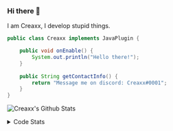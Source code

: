 ### Hi there 👋

I am Creaxx, I develop stupid things. 

```java
public class Creaxx implements JavaPlugin {

    public void onEnable() {
        System.out.println("Hello there!");
    }
    
    public String getContactInfo() {
        return "Message me on discord: Creaxx#0001";
    }
}
```

![Creaxx's Github Stats](https://github-readme-stats.vercel.app/api?username=CreaxxOG&show_icons=true&theme=dark&count_private=true)

<details>
  <summary>Code Stats</summary>

<!--START_SECTION:waka-->
![Code Time](http://img.shields.io/badge/Code%20Time-1%2C004%20hrs%2020%20mins-blue)

![Lines of code](https://img.shields.io/badge/From%20Hello%20World%20I%27ve%20Written-170%20lines%20of%20code-blue)

**🐱 My GitHub Data** 

> 🏆 820 Contributions in the Year 2022
 > 
> 📦 66.1 kB Used in GitHub's Storage 
 > 
> 🚫 Not Opted to Hire
 > 
> 📜 4 Public Repositories 
 > 
> 🔑 2 Private Repositories  
 > 
**I'm an Early 🐤** 

```text
🌞 Morning    35 commits     █░░░░░░░░░░░░░░░░░░░░░░░░   6.51% 
🌆 Daytime    276 commits    ████████████░░░░░░░░░░░░░   51.3% 
🌃 Evening    214 commits    ██████████░░░░░░░░░░░░░░░   39.78% 
🌙 Night      13 commits     ░░░░░░░░░░░░░░░░░░░░░░░░░   2.42%

```
📅 **I'm Most Productive on Saturday** 

```text
Monday       44 commits     ██░░░░░░░░░░░░░░░░░░░░░░░   8.18% 
Tuesday      53 commits     ██░░░░░░░░░░░░░░░░░░░░░░░   9.85% 
Wednesday    67 commits     ███░░░░░░░░░░░░░░░░░░░░░░   12.45% 
Thursday     83 commits     ███░░░░░░░░░░░░░░░░░░░░░░   15.43% 
Friday       49 commits     ██░░░░░░░░░░░░░░░░░░░░░░░   9.11% 
Saturday     156 commits    ███████░░░░░░░░░░░░░░░░░░   29.0% 
Sunday       86 commits     ████░░░░░░░░░░░░░░░░░░░░░   15.99%

```


📊 **This Week I Spent My Time On** 

```text
💬 Programming Languages: 
Java                     5 hrs 55 mins       ██████████████████████░░░   89.06% 
XML                      33 mins             ██░░░░░░░░░░░░░░░░░░░░░░░   8.3% 
GitIgnore file           9 mins              ░░░░░░░░░░░░░░░░░░░░░░░░░   2.37% 
YAML                     0 secs              ░░░░░░░░░░░░░░░░░░░░░░░░░   0.19% 
Markdown                 0 secs              ░░░░░░░░░░░░░░░░░░░░░░░░░   0.09%

🔥 Editors: 
IntelliJ                 6 hrs 39 mins       █████████████████████████   100.0%

```

**I Mostly Code in Java** 

```text
Java                     6 repos             ███████████████░░░░░░░░░░   60.0% 
Kotlin                   3 repos             ███████░░░░░░░░░░░░░░░░░░   30.0% 
EJS                      1 repo              ██░░░░░░░░░░░░░░░░░░░░░░░   10.0%

```



 Last Updated on 04/12/2022 12:37:53 UTC
<!--END_SECTION:waka-->
</details>

